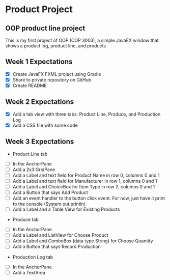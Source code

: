 # Product Project
## OOP product line project

This is my first project of OOP (COP 3003), a simple JavaFX window that shows a product log, product line, and products

## Week 1 Expectations
- [x] Create JavaFX FXML project using Gradle
- [x] Share to private repository on GitHub
- [x] Create README
## Week 2 Expectations
- [x] Add a tab view with three tabs: Product Line, Produce, and Production Log
- [x] Add a CSS file with some code
## Week 3 Expectations 
* Product Line tab
- [ ] In the AnchorPane
- [ ] Add a 2x3 GridPane
- [ ] Add a Label and text field for Product Name in row 0, columns 0 and 1
- [ ] Add a Label and text field for Manufacturer in row 1, columns 0 and 1
- [ ] Add a Label and ChoiceBox for Item Type in row 2, columns 0 and 1
- [ ] Add a Button that says Add Product
- [ ] Add an event handler to the button click event. For now, just have it print to the console (System.out.println)
- [ ] Add a Label and a Table View for Existing Products
* Produce tab
- [ ] In the AnchorPane
- [ ] Add a Label and ListView for Choose Product
- [ ] Add a Label and ComboBox (data type String) for Choose Quantity
- [ ] Add a Button that says Record Production
* Production Log tab
- [ ] In the AnchorPane
- [ ] Add a TextArea
